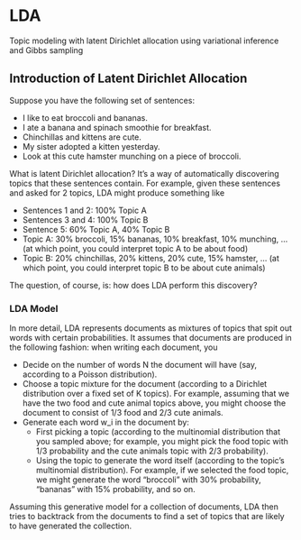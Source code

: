# LDA
Topic modeling with latent Dirichlet allocation using variational inference and Gibbs sampling

## Introduction of Latent Dirichlet Allocation
Suppose you have the following set of sentences:

* I like to eat broccoli and bananas.
* I ate a banana and spinach smoothie for breakfast.
* Chinchillas and kittens are cute.
* My sister adopted a kitten yesterday.
* Look at this cute hamster munching on a piece of broccoli.

What is latent Dirichlet allocation? It’s a way of automatically discovering topics that these sentences contain. For example, given these sentences and asked for 2 topics, LDA might produce something like

* Sentences 1 and 2: 100% Topic A
* Sentences 3 and 4: 100% Topic B
* Sentence 5: 60% Topic A, 40% Topic B
* Topic A: 30% broccoli, 15% bananas, 10% breakfast, 10% munching, … (at which point, you could interpret topic A to be about food)
* Topic B: 20% chinchillas, 20% kittens, 20% cute, 15% hamster, … (at which point, you could interpret topic B to be about cute animals)

The question, of course, is: how does LDA perform this discovery?

### LDA Model
In more detail, LDA represents documents as mixtures of topics that spit out words with certain probabilities. It assumes that documents are produced in the following fashion: when writing each document, you 
* Decide on the number of words N the document will have (say, according to a Poisson distribution).
* Choose a topic mixture for the document (according to a Dirichlet distribution over a fixed set of K topics). For example, assuming that we have the two food and cute animal topics above, you might choose the document to consist of 1/3 food and 2/3 cute animals.
* Generate each word w_i in the document by:
	* First picking a topic (according to the multinomial distribution that you sampled above; for example, you might pick the food topic with 1/3 probability and the cute animals topic with 2/3 probability).
	* Using the topic to generate the word itself (according to the topic’s multinomial distribution). For example, if we selected the food topic, we might generate the word “broccoli” with 30% probability, “bananas” with 15% probability, and so on.

Assuming this generative model for a collection of documents, LDA then tries to backtrack from the documents to find a set of topics that are likely to have generated the collection.
